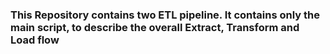 ### This Repository contains two ETL pipeline. It contains only the main script, to describe the overall Extract, Transform and Load flow